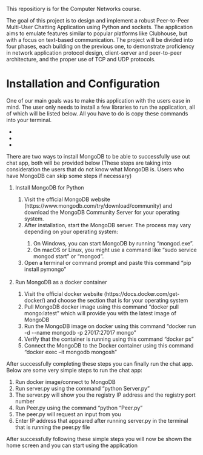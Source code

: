 This repositiory is for the Computer Networks course.

The goal of this project is to design and implement a robust Peer-to-Peer Multi-User Chatting
Application using Python and sockets. The application aims to emulate features similar to popular
platforms like Clubhouse, but with a focus on text-based communication. The project will be divided
into four phases, each building on the previous one, to demonstrate proficiency in network
application protocol design, client-server and peer-to-peer architecture, and the proper use of TCP
and UDP protocols.


<h1>Installation and Configuration </h1>

<p>One of our main goals was to make this application with the users ease in mind. The user only needs to install a few libraries to run the application, all of which will be listed below. All you have to do is copy these commands into your terminal. </p>

<ul>
  <li></li>
  <li></li>
  <li></li>
</ul>

<p>There are two ways to install MongoDB to be able to successfully use out chat app, both will be provided below (These steps are taking into consideration the users that do not know what MongoDB is. Users who have MongoDB can skip some steps if necessary)</p>
<ol>
  <li>Install MongoDB for Python</li>
    <ol>
      <li>Visit the official MongoDB website (https://www.mongodb.com/try/download/community) and download the MongoDB Community Server for your operating system.</li>
      <li>After installation, start the MongoDB server. The process may vary depending on your operating system:</li>
        <ol>
          <li>On Windows, you can start MongoDB by running “mongod.exe”.</li>
          <li>On macOS or Linux, you might use a command like “sudo service mongod start” or “mongod”.</li>
        </ol>
      <li>Open a terminal or command prompt and paste this command “pip install pymongo”</li>
    </ol>
  <br/>
  <li>Run MongoDB as a docker container</li>
    <ol>
      <li>Visit the official docker website (https://docs.docker.com/get-docker/) and choose the section that is for your operating system</li>
      <li>Pull MongoDB docker image using this command “docker pull mongo:latest” which will provide you with the latest image of MongoDB</li>
      <li>Run the MongoDB image on docker using this command “docker run -d --name mongodb -p 27017:27017 mongo”</li>
      <li>Verify that the container is running using this command “docker ps”</li>
      <li>Connect the MongoDB to the Docker container using this command “docker exec –it mongodb mongosh”</li>
    </ol>
</ol>

<p>After successfully completing these steps you can finally run the chat app. Below are some very simple steps to run the chat app:</p>
<ol>
  <li>Run docker image/connect to MongoDB</li>
  <li>Run server.py using the command “python Server.py”</li>
  <li>The server.py will show you the registry IP address and the registry port number</li>
  <li>Run Peer.py using the command “python “Peer.py”</li>
  <li>The peer.py will request an input from you</li>
  <li>Enter IP address that appeared after running server.py in the terminal that is running the peer.py file</li>
</ol>
<p>After successfully following these simple steps you will now be shown the home screen and you can start using the application</p>
